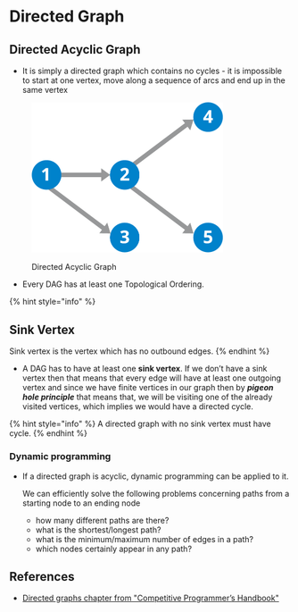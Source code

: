 # Directed Graph

## Directed Acyclic Graph

* It is simply a directed graph which contains no cycles - it is impossible to start at one vertex, move along a sequence of arcs and end up in the same vertex

<figure><img src="../.gitbook/assets/image (1).png" alt="" width="343"><figcaption><p>Directed Acyclic Graph</p></figcaption></figure>

* Every DAG has at least one Topological Ordering.



{% hint style="info" %}
## Sink Vertex

Sink vertex is the vertex which has no outbound edges.&#x20;
{% endhint %}



* A DAG has to have at least one **sink vertex**.  If we don’t have a sink vertex then that means that every edge will have at least one outgoing vertex and since we have finite vertices in our graph then by _**pigeon hole principle**_ that means that, we will be visiting one of the already visited vertices, which implies we would have a directed  cycle.



{% hint style="info" %}
A directed graph with no sink vertex must have cycle.
{% endhint %}



### Dynamic programming

*   If a directed graph is acyclic, dynamic programming can be applied to it.

    We can efficiently solve the following problems concerning paths from a starting node to an ending node

    * how many different paths are there?
    * what is the shortest/longest path?
    * what is the minimum/maximum number of edges in a path?&#x20;
    * which nodes certainly appear in any path?

## References&#x20;

* [Directed graphs chapter from "Competitive Programmer’s Handbook"](https://usaco.guide/CPH.pdf#page=159)




